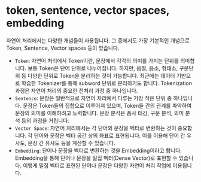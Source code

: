 # token, sentence, vector spaces, embedding

자연어 처리에서는 다양한 개념들이 사용됩니다. 그 중에서도 가장 기본적인 개념으로 Token, Sentence, Vector spaces 등이 있습니다.

- `Token`: 자연어 처리에서 Token이란, 문장에서 각각의 의미를 가지는 단위를 의미합니다. 보통 Token은 단어 단위로 나누어집니다. 하지만, 음절, 음소, 형태소, 구문단위 등 다양한 단위로 Token을 분리하는 것이 가능합니다. 최근에는 데이터 기반으로 학습한 Tokenizer를 통해 subword 단위로 분리하기도 합니다. Tokenization 과정은 자연어 처리의 중요한 전처리 과정 중 하나입니다.
- `Sentence`: 문장은 일반적으로 자연어 처리에서 다루는 가장 작은 단위 중 하나입니다. 문장은 Token들의 집합으로 이루어져 있으며, Token들 간의 관계를 파악하여 문장의 의미를 이해하려고 노력합니다. 문장 분석은 품사 태깅, 구문 분석, 의미 분석 등의 과정을 거칩니다.
- `Vector Space`: 자연어 처리에서는 각 단어와 문장을 벡터로 변환하는 것이 중요합니다. 각 단어와 문장은 벡터 공간 상의 좌표로 표현됩니다. 이를 이용해 단어 간 유사도, 문장 간 유사도 등을 계산할 수 있습니다.
- `Embedding`: 단어나 문장을 벡터로 변환하는 것을 Embedding이라고 합니다. Embedding을 통해 단어나 문장을 밀집 벡터(Dense Vector)로 표현할 수 있습니다. 이렇게 밀집 벡터로 표현된 단어나 문장은 다양한 자연어 처리 작업에 이용됩니다.
